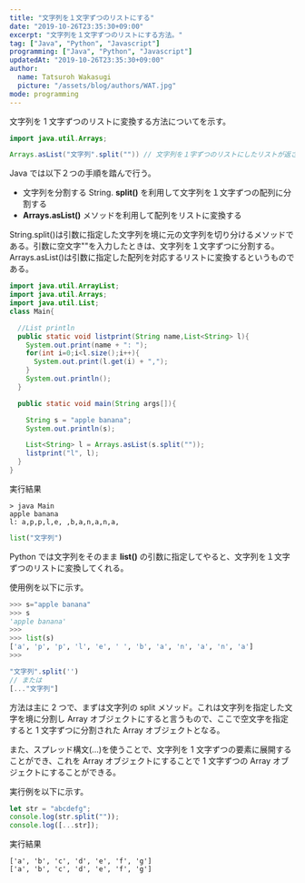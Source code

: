 ```yaml
---
title: "文字列を１文字ずつのリストにする"
date: "2019-10-26T23:35:30+09:00"
excerpt: "文字列を１文字ずつのリストにする方法。"
tag: ["Java", "Python", "Javascript"]
programming: ["Java", "Python", "Javascript"]
updatedAt: "2019-10-26T23:35:30+09:00"
author:
  name: Tatsuroh Wakasugi
  picture: "/assets/blog/authors/WAT.jpg"
mode: programming
---
```


文字列を 1 文字ずつのリストに変換する方法についてを示す。

<div class="note_content_by_programming_language" id="note_content_Java">

```java
import java.util.Arrays;

Arrays.asList("文字列".split("")) // 文字列を１字ずつのリストにしたリストが返される
```

Java では以下２つの手順を踏んで行う。

- 文字列を分割する String. **split()** を利用して文字列を１文字ずつの配列に分割する
- **Arrays.asList()** メソッドを利用して配列をリストに変換する

String.split()は引数に指定した文字列を境に元の文字列を切り分けるメソッドである。引数に空文字""を入力したときは、文字列を１文字ずつに分割する。  
Arrays.asList()は引数に指定した配列を対応するリストに変換するというものである。

```java
import java.util.ArrayList;
import java.util.Arrays;
import java.util.List;
class Main{

  //List println
  public static void listprint(String name,List<String> l){
    System.out.print(name + ": ");
    for(int i=0;i<l.size();i++){
      System.out.print(l.get(i) + ",");
    }
    System.out.println();
  }

  public static void main(String args[]){

    String s = "apple banana";
    System.out.println(s);

    List<String> l = Arrays.asList(s.split(""));
    listprint("l", l);
  }
}
```

実行結果

```
> java Main
apple banana
l: a,p,p,l,e, ,b,a,n,a,n,a,
```

</div>
<div class="note_content_by_programming_language" id="note_content_Python">

```python
list("文字列")
```

Python では文字列をそのまま **list()** の引数に指定してやると、文字列を１文字ずつのリストに変換してくれる。

使用例を以下に示す。

```python
>>> s="apple banana"
>>> s
'apple banana'
>>>
>>> list(s)
['a', 'p', 'p', 'l', 'e', ' ', 'b', 'a', 'n', 'a', 'n', 'a']
>>>
```

</div>
<div class="note_content_by_programming_language" id="note_content_Javascript">

```javascript
"文字列".split('')
// または
[..."文字列"]
```

方法は主に 2 つで、まずは文字列の split メソッド。これは文字列を指定した文字を境に分割し Array オブジェクトにすると言うもので、ここで空文字を指定すると 1 文字ずつに分割された Array オブジェクトとなる。

また、スプレッド構文(...)を使うことで、文字列を 1 文字ずつの要素に展開することができ、これを Array オブジェクトにすることで 1 文字ずつの Array オブジェクトにすることができる。

実行例を以下に示す。

```javascript
let str = "abcdefg";
console.log(str.split(""));
console.log([...str]);
```

実行結果

```
['a', 'b', 'c', 'd', 'e', 'f', 'g']
['a', 'b', 'c', 'd', 'e', 'f', 'g']
```

</div>
